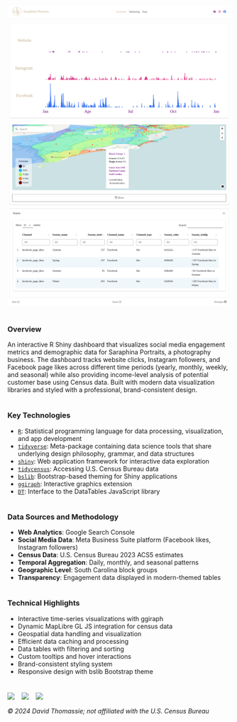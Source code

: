 <a href="https://david-thomassie.shinyapps.io/saraphina-dashboard" target="_blank"><img src="www/screenshot-1.png" target="_blank"></img></a>
<a href="https://david-thomassie.shinyapps.io/saraphina-dashboard" target="_blank"><img src="www/screenshot-2.png" target="_blank"></img></a>
<a href="https://david-thomassie.shinyapps.io/saraphina-dashboard" target="_blank"><img src="www/screenshot-3.png" target="_blank"></img></a>
<a href="https://david-thomassie.shinyapps.io/saraphina-dashboard" target="_blank"><img src="www/screenshot-4.png" target="_blank"></img></a>

#

### Overview

An interactive R Shiny dashboard that visualizes social media engagement
metrics and demographic data for Saraphina Portraits, a photography business.
The dashboard tracks website clicks, Instagram followers, and Facebook page
likes across different time periods (yearly, monthly, weekly, and seasonal)
while also providing income-level analysis of potential customer base using
Census data. Built with modern data visualization libraries and styled with a
professional, brand-consistent design.

#

### Key Technologies

- [`R`](https://www.r-project.org): Statistical programming language for data processing, visualization, and app development
- [`tidyverse`](https://www.tidyverse.org): Meta-package containing data science tools that share underlying design philosophy, grammar, and data structures
- [`shiny`](https://shiny.posit.co): Web application framework for interactive data exploration
- [`tidycensus`](https://walker-data.com/tidycensus): Accessing U.S. Census Bureau data
- [`bslib`](https://rstudio.github.io/bslib): Bootstrap-based theming for Shiny applications
- [`ggiraph`](https://davidgohel.github.io/ggiraph): Interactive graphics extension
- [`DT`](https://rstudio.github.io/DT): Interface to the DataTables JavaScript library

#

### Data Sources and Methodology

- **Web Analytics**: Google Search Console
- **Social Media Data**: Meta Business Suite platform (Facebook likes, Instagram followers)
- **Census Data**: U.S. Census Bureau 2023 ACS5 estimates
- **Temporal Aggregation**: Daily, monthly, and seasonal patterns
- **Geographic Level**: South Carolina block groups
- **Transparency**: Engagement data displayed in modern-themed tables

#

### Technical Highlights
- Interactive time-series visualizations with ggiraph
- Dynamic MapLibre GL JS integration for census data
- Geospatial data handling and visualization
- Efficient data caching and processing
- Data tables with filtering and sorting
- Custom tooltips and hover interactions
- Brand-consistent styling system
- Responsive design with bslib Bootstrap theme

#

<a href="https://bsky.app/profile/davidthomassie.bsky.social"><img src="https://raw.githubusercontent.com/FortAwesome/Font-Awesome/refs/heads/6.x/svgs/brands/bluesky.svg" width="20"></a>&nbsp;&nbsp;&nbsp;
<a href="https://www.linkedin.com/in/davidthomassie"><img src="https://raw.githubusercontent.com/FortAwesome/Font-Awesome/refs/heads/6.x/svgs/brands/linkedin.svg" width="20"></a>&nbsp;&nbsp;&nbsp;
<a href="https://github.com/davidthomassie"><img src="https://raw.githubusercontent.com/FortAwesome/Font-Awesome/refs/heads/6.x/svgs/brands/github.svg" width="20"></a>

*© 2024 David Thomassie; not affiliated with the U.S. Census Bureau*